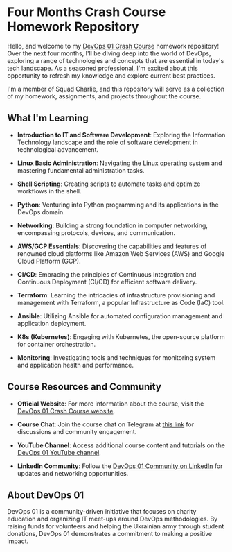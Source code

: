 # Four Months Crash Course Homework Repository

Hello, and welcome to my [DevOps 01 Crash Course](https://devops01ua.github.io/) homework repository! Over the next four months, I'll be diving deep into the world of DevOps, exploring a range of technologies and concepts that are essential in today's tech landscape. As a seasoned professional, I'm excited about this opportunity to refresh my knowledge and explore current best practices.

I'm a member of Squad Charlie, and this repository will serve as a collection of my homework, assignments, and projects throughout the course.

## What I'm Learning

- **Introduction to IT and Software Development**: Exploring the Information Technology landscape and the role of software development in technological advancement.

- **Linux Basic Administration**: Navigating the Linux operating system and mastering fundamental administration tasks.

- **Shell Scripting**: Creating scripts to automate tasks and optimize workflows in the shell.

- **Python**: Venturing into Python programming and its applications in the DevOps domain.

- **Networking**: Building a strong foundation in computer networking, encompassing protocols, devices, and communication.

- **AWS/GCP Essentials**: Discovering the capabilities and features of renowned cloud platforms like Amazon Web Services (AWS) and Google Cloud Platform (GCP).

- **CI/CD**: Embracing the principles of Continuous Integration and Continuous Deployment (CI/CD) for efficient software delivery.

- **Terraform**: Learning the intricacies of infrastructure provisioning and management with Terraform, a popular Infrastructure as Code (IaC) tool.

- **Ansible**: Utilizing Ansible for automated configuration management and application deployment.

- **K8s (Kubernetes)**: Engaging with Kubernetes, the open-source platform for container orchestration.

- **Monitoring**: Investigating tools and techniques for monitoring system and application health and performance.

## Course Resources and Community

- **Official Website**: For more information about the course, visit the [DevOps 01 Crash Course website](https://devops01ua.github.io/).

- **Course Chat**: Join the course chat on Telegram at [this link](https://t.me/+n8-HOyw9aMxhOWUy) for discussions and community engagement.

- **YouTube Channel**: Access additional course content and tutorials on the [DevOps 01 YouTube channel](https://www.youtube.com/@DevOps01/videos).

- **LinkedIn Community**: Follow the [DevOps 01 Community on LinkedIn](https://www.linkedin.com/company/devops-01/) for updates and networking opportunities.

## About DevOps 01

DevOps 01 is a community-driven initiative that focuses on charity education and organizing IT meet-ups around DevOps methodologies. By raising funds for volunteers and helping the Ukrainian army through student donations, DevOps 01 demonstrates a commitment to making a positive impact.
